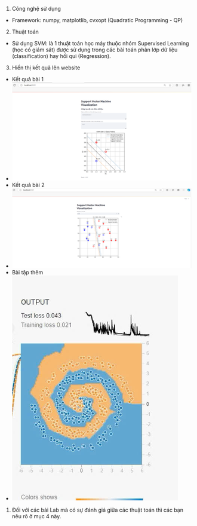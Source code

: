 1. Công nghệ sử dụng
+ Framework: numpy, matplotlib, cvxopt (Quadratic Programming - QP)
2. Thuật toán
+ Sử dụng SVM: là 1 thuật toán học máy thuộc nhóm Supervised Learning (học có giám sát) được sử dụng trong các bài toán phân lớp dữ liệu (classification) hay hồi qui (Regression).
3. Hiển thị kết quả lên website
+ Kết quả bài 1
+ ![example](anh1.png)
+ Kết quả bài 2
+ ![example](anh2.png)
+ Bài tập thêm 
+ ![example](baitapthem.jpg)
1. Đối với các bài Lab mà có sự đánh giá giữa các thuật toán thì các bạn nêu rõ ở mục 4 này.
